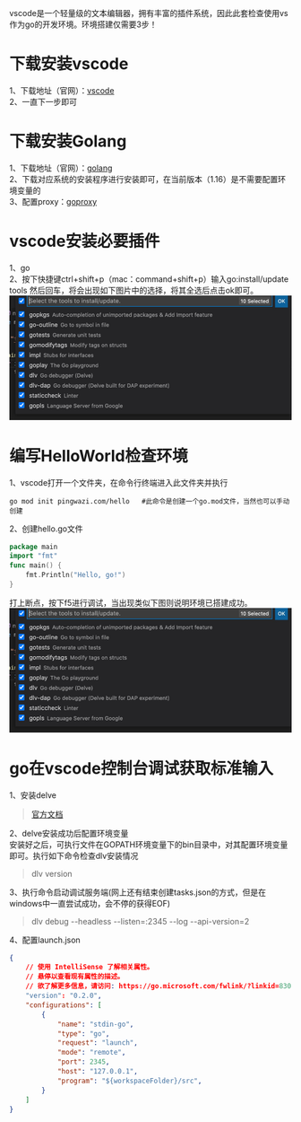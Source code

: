 vscode是一个轻量级的文本编辑器，拥有丰富的插件系统，因此此套检查使用vs作为go的开发环境。环境搭建仅需要3步！

# 下载安装vscode

1、下载地址（官网）：[vscode](https://code.visualstudio.com/)  
2、一直下一步即可

# 下载安装Golang
1、下载地址（官网）：[golang](https://golang.google.cn/dl/)  
2、下载对应系统的安装程序进行安装即可，在当前版本（1.16）是不需要配置环境变量的  
3、配置proxy：[goproxy](https://github.com/goproxy/goproxy.cn)

# vscode安装必要插件
1、go  
2、按下快捷键ctrl+shift+p（mac：command+shift+p）输入go:install/update tools  然后回车，将会出现如下图片中的选择，将其全选后点击ok即可。  
![安装go的工具](../img/2021070701.png)

# 编写HelloWorld检查环境
1、vscode打开一个文件夹，在命令行终端进入此文件夹并执行  
```shell
go mod init pingwazi.com/hello   #此命令是创建一个go.mod文件，当然也可以手动创建
```
2、创建hello.go文件  
```go
package main
import "fmt"
func main() {
    fmt.Println("Hello, go!")
}
```
打上断点，按下f5进行调试，当出现类似下图则说明环境已搭建成功。
![环境搭建成功.png](../img/2021070701.png)

# go在vscode控制台调试获取标准输入
1、安装delve  
> [官方文档](https://github.com/go-delve/delve)

2、delve安装成功后配置环境变量  
安装好之后，可执行文件在GOPATH环境变量下的bin目录中，对其配置环境变量即可。执行如下命令检查dlv安装情况    
> dlv version

3、执行命令启动调试服务端(网上还有结束创建tasks.json的方式，但是在windows中一直尝试成功，会不停的获得EOF)
>dlv debug --headless --listen=:2345 --log --api-version=2

4、配置launch.json
```json
{
    // 使用 IntelliSense 了解相关属性。 
    // 悬停以查看现有属性的描述。
    // 欲了解更多信息，请访问: https://go.microsoft.com/fwlink/?linkid=830387
    "version": "0.2.0",
    "configurations": [
        {
            "name": "stdin-go",
            "type": "go",
            "request": "launch",
            "mode": "remote",
            "port": 2345,
            "host": "127.0.0.1",
            "program": "${workspaceFolder}/src",
        }
    ]
}
```